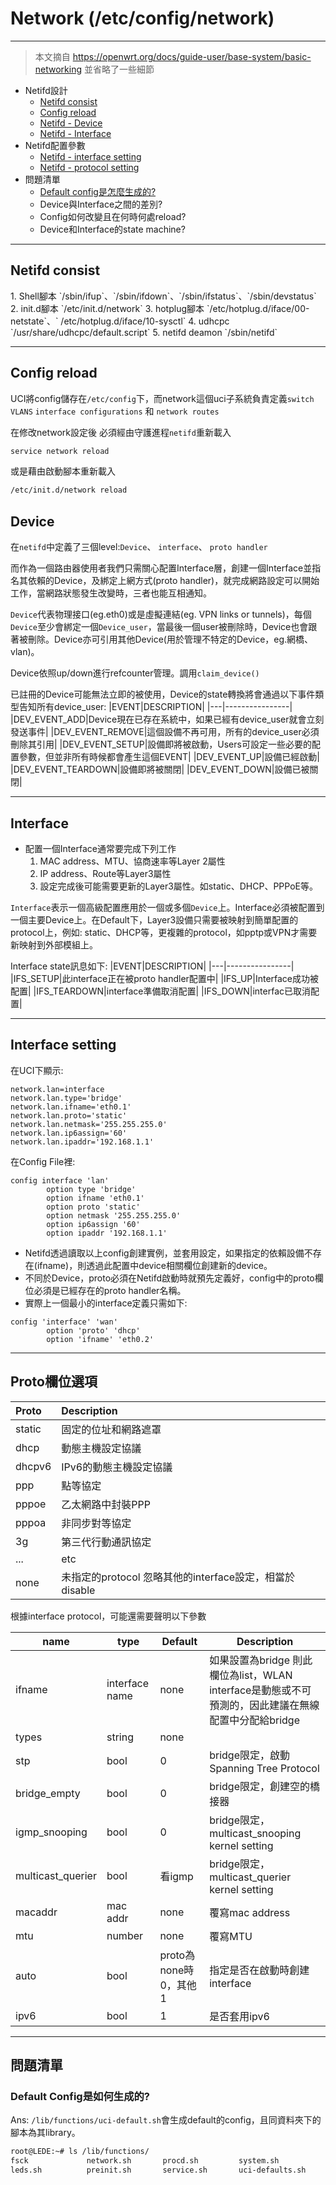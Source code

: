 # Network (/etc/config/network)

---------------------------

> 本文摘自 https://openwrt.org/docs/guide-user/base-system/basic-networking 並省略了一些細節
> 
+ Netifd設計
	- [Netifd consist](#consist)
	- [Config reload](#CF_reload)
	- [Netifd - Device](#Dev)
	- [Netifd - Interface](#itf)
+ Netifd配置參數
	- [Netifd - interface setting](#inter_set)
	- [Netifd - protocol setting](#proto_feild)
+ 問題清單
	- [Default config是怎麼生成的?](#Def_C)
	- Device與Interface之間的差別?
	- Config如何改變且在何時何處reload?
	- Device和Interface的state machine?
-----------------------------------------------
<h2 id="consist">Netifd consist</h2>
1. Shell腳本 `/sbin/ifup`、`/sbin/ifdown`、`/sbin/ifstatus`、`/sbin/devstatus` 
2. init.d腳本 `/etc/init.d/network`
3. hotplug腳本 `/etc/hotplug.d/iface/00-netstate`、` /etc/hotplug.d/iface/10-sysctl`
4. udhcpc `/usr/share/udhcpc/default.script`
5. netifd deamon `/sbin/netifd`

--------------
<h2 id="CF_reload">Config reload</h2>

UCI將config儲存在`/etc/config`下，而network這個uci子系統負責定義`switch VLANS` `interface configurations` 和 `network routes` 

在修改network設定後 必須經由守護進程`netifd`重新載入
```bash
service network reload
```
或是藉由啟動腳本重新載入
```bash
/etc/init.d/network reload
```



<h2 id="Dev">Device</h2>

在`netifd`中定義了三個level:`Device`、 `interface`、 `proto handler` 

而作為一個路由器使用者我們只需關心配置Interface層，創建一個Interface並指名其依賴的Device，及綁定上網方式(proto handler)，就完成網路設定可以開始工作，當網路狀態發生改變時，三者也能互相通知。

`Device`代表物理接口(eg.eth0)或是虛擬連結(eg. VPN links or tunnels)，每個`Device`至少會綁定一個`Device_user`，當最後一個user被刪除時，Device也會跟著被刪除。Device亦可引用其他Device(用於管理不特定的Device，eg.網橋、vlan)。

Device依照up/down進行refcounter管理。調用`claim_device()`

已註冊的Device可能無法立即的被使用，Device的state轉換將會通過以下事件類型告知所有device_user:
|EVENT|DESCRIPTION|
|---|----------------|
|DEV_EVENT_ADD|Device現在已存在系統中，如果已經有device_user就會立刻發送事件|
|DEV_EVENT_REMOVE|這個設備不再可用，所有的device_user必須刪除其引用|
|DEV_EVENT_SETUP|設備即將被啟動，Users可設定一些必要的配置參數，但並非所有時候都會產生這個EVENT|
|DEV_EVENT_UP|設備已經啟動|
|DEV_EVENT_TEARDOWN|設備即將被關閉|
|DEV_EVENT_DOWN|設備已被關閉|

----------------
<h2 id="itf">Interface</h2>

+ 配置一個Interface通常要完成下列工作
	1. MAC address、MTU、協商速率等Layer 2屬性
	2. IP address、Route等Layer3屬性
	3. 設定完成後可能需要更新的Layer3屬性。如static、DHCP、PPPoE等。

`Interface`表示一個高級配置應用於一個或多個`Device`上。Interface必須被配置到一個主要Device上。在Default下，Layer3設備只需要被映射到簡單配置的protocol上，例如: static、DHCP等，更複雜的protocol，如pptp或VPN才需要新映射到外部模組上。

Interface state訊息如下:
|EVENT|DESCRIPTION|
|---|----------------|
|IFS_SETUP|此interface正在被proto handler配置中|
|IFS_UP|Interface成功被配置|
|IFS_TEARDOWN|interface準備取消配置|
|IFS_DOWN|interfac已取消配置|


----------------
<h2 id="inter_set">Interface setting</h2>
在UCI下顯示:

```
network.lan=interface
network.lan.type='bridge'
network.lan.ifname='eth0.1'
network.lan.proto='static'
network.lan.netmask='255.255.255.0'
network.lan.ip6assign='60'
network.lan.ipaddr='192.168.1.1'
```
在Config File裡:

```
config interface 'lan'
        option type 'bridge'
        option ifname 'eth0.1'
        option proto 'static'
        option netmask '255.255.255.0'
        option ip6assign '60'
        option ipaddr '192.168.1.1'
```

* Netifd透過讀取以上config創建實例，並套用設定，如果指定的依賴設備不存在(ifname)，則透過此配置中device相關欄位創建新的device。
* 不同於Device，proto必須在Netifd啟動時就預先定義好，config中的proto欄位必須是已經存在的proto handler名稱。
* 實際上一個最小的interface定義只需如下:

```
config 'interface' 'wan'
        option 'proto' 'dhcp'
        option 'ifname' 'eth0.2'
```
-------------
<h2 id="proto_feild">Proto欄位選項</h2>

| Proto | Description |
| :--- | :---------- |
|static | 固定的位址和網路遮罩 |
|dhcp|動態主機設定協議|
|dhcpv6|IPv6的動態主機設定協議|
|ppp|點等協定|
|pppoe|乙太網路中封裝PPP|
|pppoa|非同步對等協定|
|3g|第三代行動通訊協定|
|...|etc|
|none|未指定的protocol 忽略其他的interface設定，相當於disable|



根據interface protocol，可能還需要聲明以下參數

| name | type | Default | Description |
| ---- | ---- | ---- | ---- |
|ifname|interface name|none|如果設置為bridge 則此欄位為list，WLAN interface是動態或不可預測的，因此建議在無線配置中分配給bridge|
|types|string|none| |
| stp |bool|0|bridge限定，啟動Spanning Tree Protocol|
|bridge_empty|bool|0|bridge限定，創建空的橋接器|
|igmp_snooping|bool|0|bridge限定，multicast_snooping kernel setting |
|multicast_querier|bool|看igmp|bridge限定，multicast_querier  kernel setting|
|macaddr|mac addr|none|覆寫mac address|
|mtu|number|none|覆寫MTU|
|auto|bool|proto為none時0，其他1|指定是否在啟動時創建interface|
|ipv6|bool|1|是否套用ipv6|

-------------
## 問題清單

<h3 id="Def_C">Default Config是如何生成的?</h2>

Ans: `/lib/functions/uci-default.sh`會生成default的config，且同資料夾下的腳本為其library。
```bash
root@LEDE:~# ls /lib/functions/
fsck             network.sh       procd.sh         system.sh
leds.sh          preinit.sh       service.sh       uci-defaults.sh
```









